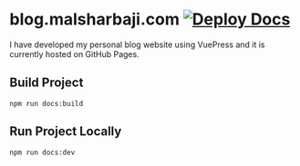# blog.malsharbaji.com [![Deploy Docs](https://github.com/msharbaji/msharbaji.github.io/actions/workflows/deploy-docs.yml/badge.svg)](https://github.com/msharbaji/msharbaji.github.io/actions/workflows/deploy-docs.yml)
I have developed my personal blog website using VuePress and it is currently hosted on GitHub Pages.

## Build Project
```
npm run docs:build
```

## Run Project Locally 
```
npm run docs:dev
```
